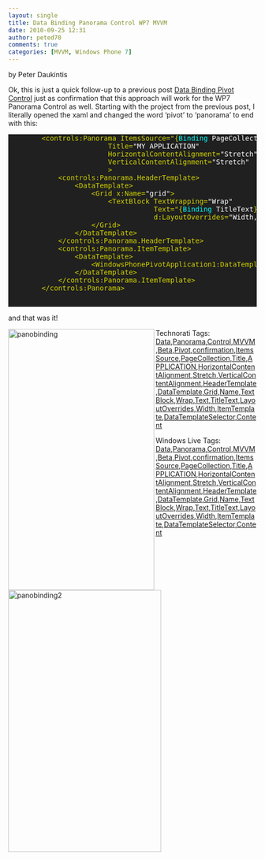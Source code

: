 ```yaml
---
layout: single
title: Data Binding Panorama Control WP7 MVVM
date: 2010-09-25 12:31
author: peted70
comments: true
categories: [MVVM, Windows Phone 7]
---
```

<p></p>
<div id="msgcns!4F1B7368284539E5!306" class="bvMsg">
<p>by Peter Daukintis</p>
<p>Ok, this is just a quick follow-up to a previous post <a target="_blank" href="http://babaandthepigman.spaces.live.com/blog/cns!4F1B7368284539E5!298.entry">Data Binding Pivot Control</a> just as confirmation that this approach will work for the WP7 Panorama Control as well. Starting with the project from the previous post, I literally opened the xaml and changed the word ‘pivot’ to ‘panorama’ to end with this:</p>
<pre style="background-color:#202020;">        <span style="color:#d2d200;">&lt;controls:Panorama ItemsSource="{</span><span style="color:cyan;">Binding </span><span style="color:white;">PageCollection</span><span style="color:#d2d200;">}</span><span style="color:white;">"
                        </span><span style="color:#d2d200;">Title=</span><span style="color:white;">"MY APPLICATION"
                        </span><span style="color:#d2d200;">HorizontalContentAlignment=</span><span style="color:white;">"Stretch"
                        </span><span style="color:#d2d200;">VerticalContentAlignment=</span><span style="color:white;">"Stretch"
                        </span><span style="color:#d2d200;">&gt;
            &lt;controls:Panorama.HeaderTemplate&gt;
                &lt;DataTemplate&gt;
                    &lt;Grid x:Name=</span><span style="color:white;">"grid"</span><span style="color:#d2d200;">&gt;
                        &lt;TextBlock TextWrapping=</span><span style="color:white;">"Wrap"
                                   </span><span style="color:#d2d200;">Text="{</span><span style="color:cyan;">Binding </span><span style="color:white;">TitleText</span><span style="color:#d2d200;">}</span><span style="color:white;">"
                                   </span><span style="color:#d2d200;">d:LayoutOverrides=</span><span style="color:white;">"Width, Height" </span><span style="color:#d2d200;">/&gt;
                    &lt;/Grid&gt;
                &lt;/DataTemplate&gt;
            &lt;/controls:Panorama.HeaderTemplate&gt;
            &lt;controls:Panorama.ItemTemplate&gt;
                &lt;DataTemplate&gt;
                    &lt;WindowsPhonePivotApplication1:DataTemplateSelector Content="{</span><span style="color:cyan;">Binding</span><span style="color:#d2d200;">}</span><span style="color:white;">" </span><span style="color:#d2d200;">/&gt;
                &lt;/DataTemplate&gt;
            &lt;/controls:Panorama.ItemTemplate&gt;
        &lt;/controls:Panorama&gt;

</span></pre>
<p>and that was it!</p>
<p><a href="https://omlweq.bay.livefilestore.com/y1mbFrXevqQ4UkrO6Usm8xRkMpaiDhR6xLy4Zt_wgFaMyot_wwhY1pij5B3QrAA65_hJVi7uKp26FOoDz0YWshD1xqxf0fw_LVRevCDZXcE7VuAKl21LlCRBBNm4r2W9sOJpsFZp8ZpAKTAIT8wH0L1EA/panobinding[4].png?download&amp;psid=1" rel="WLPP"><img title="panobinding" style="background-image:none;padding-left:0;padding-right:0;display:inline;padding-top:0;border:0;" src="http://peted.azurewebsites.net/wp-content/uploads/2010/09/panobinding_thumb5b25d.png?w=167" border="0" alt="panobinding" width="296" height="530" align="left" /></a></p>
<p><a href="https://omlweq.bay.livefilestore.com/y1mFl-ppWZLk-XC8V47q8nyU-AEpfQczbY9443s4YP1_1xwKkcubAnoM5wGzbtZAR13YIu0TWr6mlSNA9pTbYW3jRqeMcMXDDAvZCHrmUNvEEHQ3DXtY_Bo9CkcPssNSMNR5dcpz43kXCtgl0a5hgjUkw/panobinding2[4].png?download&amp;psid=1" rel="WLPP"><img title="panobinding2" style="background-image:none;padding-left:0;padding-right:0;display:inline;padding-top:0;border:0;" src="https://omlweq.bay.livefilestore.com/y1ma7RA1SX38koMkzk8oBqR9VHpG8hgxC7Ax06dFHCHKD0jbvUcOwjk4uuleHHcwilXOMYCxtw3co_yDxzWS14om8HN71ddJh9BAaZUtpiY3u5O-3yjvZbviQvmM60SvWDRhiZPxrjZFbB4OTJb7Siznw/panobinding2_thumb[2].png?download&amp;psid=1" border="0" alt="panobinding2" width="310" height="532" align="left" /></a></p>
<p>Technorati Tags: <a href="http://technorati.com/tags/Data" rel="tag">Data</a>,<a href="http://technorati.com/tags/Panorama" rel="tag">Panorama</a>,<a href="http://technorati.com/tags/Control" rel="tag">Control</a>,<a href="http://technorati.com/tags/MVVM" rel="tag">MVVM</a>,<a href="http://technorati.com/tags/Beta" rel="tag">Beta</a>,<a href="http://technorati.com/tags/Pivot" rel="tag">Pivot</a>,<a href="http://technorati.com/tags/confirmation" rel="tag">confirmation</a>,<a href="http://technorati.com/tags/ItemsSource" rel="tag">ItemsSource</a>,<a href="http://technorati.com/tags/PageCollection" rel="tag">PageCollection</a>,<a href="http://technorati.com/tags/Title" rel="tag">Title</a>,<a href="http://technorati.com/tags/APPLICATION" rel="tag">APPLICATION</a>,<a href="http://technorati.com/tags/HorizontalContentAlignment" rel="tag">HorizontalContentAlignment</a>,<a href="http://technorati.com/tags/Stretch" rel="tag">Stretch</a>,<a href="http://technorati.com/tags/VerticalContentAlignment" rel="tag">VerticalContentAlignment</a>,<a href="http://technorati.com/tags/HeaderTemplate" rel="tag">HeaderTemplate</a>,<a href="http://technorati.com/tags/DataTemplate" rel="tag">DataTemplate</a>,<a href="http://technorati.com/tags/Grid" rel="tag">Grid</a>,<a href="http://technorati.com/tags/Name" rel="tag">Name</a>,<a href="http://technorati.com/tags/TextBlock" rel="tag">TextBlock</a>,<a href="http://technorati.com/tags/Wrap" rel="tag">Wrap</a>,<a href="http://technorati.com/tags/Text" rel="tag">Text</a>,<a href="http://technorati.com/tags/TitleText" rel="tag">TitleText</a>,<a href="http://technorati.com/tags/LayoutOverrides" rel="tag">LayoutOverrides</a>,<a href="http://technorati.com/tags/Width" rel="tag">Width</a>,<a href="http://technorati.com/tags/ItemTemplate" rel="tag">ItemTemplate</a>,<a href="http://technorati.com/tags/DataTemplateSelector" rel="tag">DataTemplateSelector</a>,<a href="http://technorati.com/tags/Content" rel="tag">Content</a></p>
<p>Windows Live Tags: <a href="http://windows.live.com/connect/tag/Data" rel="clubhouseTag">Data</a>,<a href="http://windows.live.com/connect/tag/Panorama" rel="clubhouseTag">Panorama</a>,<a href="http://windows.live.com/connect/tag/Control" rel="clubhouseTag">Control</a>,<a href="http://windows.live.com/connect/tag/MVVM" rel="clubhouseTag">MVVM</a>,<a href="http://windows.live.com/connect/tag/Beta" rel="clubhouseTag">Beta</a>,<a href="http://windows.live.com/connect/tag/Pivot" rel="clubhouseTag">Pivot</a>,<a href="http://windows.live.com/connect/tag/confirmation" rel="clubhouseTag">confirmation</a>,<a href="http://windows.live.com/connect/tag/ItemsSource" rel="clubhouseTag">ItemsSource</a>,<a href="http://windows.live.com/connect/tag/PageCollection" rel="clubhouseTag">PageCollection</a>,<a href="http://windows.live.com/connect/tag/Title" rel="clubhouseTag">Title</a>,<a href="http://windows.live.com/connect/tag/APPLICATION" rel="clubhouseTag">APPLICATION</a>,<a href="http://windows.live.com/connect/tag/HorizontalContentAlignment" rel="clubhouseTag">HorizontalContentAlignment</a>,<a href="http://windows.live.com/connect/tag/Stretch" rel="clubhouseTag">Stretch</a>,<a href="http://windows.live.com/connect/tag/VerticalContentAlignment" rel="clubhouseTag">VerticalContentAlignment</a>,<a href="http://windows.live.com/connect/tag/HeaderTemplate" rel="clubhouseTag">HeaderTemplate</a>,<a href="http://windows.live.com/connect/tag/DataTemplate" rel="clubhouseTag">DataTemplate</a>,<a href="http://windows.live.com/connect/tag/Grid" rel="clubhouseTag">Grid</a>,<a href="http://windows.live.com/connect/tag/Name" rel="clubhouseTag">Name</a>,<a href="http://windows.live.com/connect/tag/TextBlock" rel="clubhouseTag">TextBlock</a>,<a href="http://windows.live.com/connect/tag/Wrap" rel="clubhouseTag">Wrap</a>,<a href="http://windows.live.com/connect/tag/Text" rel="clubhouseTag">Text</a>,<a href="http://windows.live.com/connect/tag/TitleText" rel="clubhouseTag">TitleText</a>,<a href="http://windows.live.com/connect/tag/LayoutOverrides" rel="clubhouseTag">LayoutOverrides</a>,<a href="http://windows.live.com/connect/tag/Width" rel="clubhouseTag">Width</a>,<a href="http://windows.live.com/connect/tag/ItemTemplate" rel="clubhouseTag">ItemTemplate</a>,<a href="http://windows.live.com/connect/tag/DataTemplateSelector" rel="clubhouseTag">DataTemplateSelector</a>,<a href="http://windows.live.com/connect/tag/Content" rel="clubhouseTag">Content</a></p>
</div>

